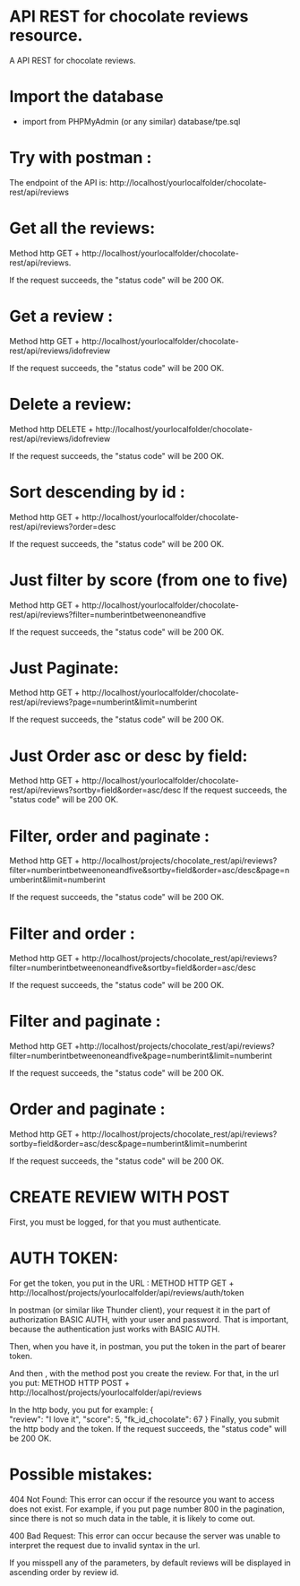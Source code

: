 # API REST for chocolate reviews resource.
A API REST for chocolate reviews.

# Import the database

- import from PHPMyAdmin (or any similar) database/tpe.sql

# Try with postman :

The endpoint of the API is: http://localhost/yourlocalfolder/chocolate-rest/api/reviews

# Get all the reviews: 
 Method http GET + http://localhost/yourlocalfolder/chocolate-rest/api/reviews.

 If the request succeeds, the "status code" will be 200 OK.

# Get a review :
  Method http GET + http://localhost/yourlocalfolder/chocolate-rest/api/reviews/idofreview

  If the request succeeds, the "status code" will be 200 OK.

# Delete a review: 

  Method http DELETE + http://localhost/yourlocalfolder/chocolate-rest/api/reviews/idofreview

  If the request succeeds, the "status code" will be 200 OK.

# Sort descending by id :

  Method http GET + http://localhost/yourlocalfolder/chocolate-rest/api/reviews?order=desc

  If the request succeeds, the "status code" will be 200 OK.

# Just filter by score (from one to five)
 Method http GET + http://localhost/yourlocalfolder/chocolate-rest/api/reviews?filter=numberintbetweenoneandfive

  If the request succeeds, the "status code" will be 200 OK.

# Just Paginate:
 Method http GET + http://localhost/yourlocalfolder/chocolate-rest/api/reviews?page=numberint&limit=numberint

  If the request succeeds, the "status code" will be 200 OK.
# Just Order asc or desc by field:
 Method http GET + http://localhost/yourlocalfolder/chocolate-rest/api/reviews?sortby=field&order=asc/desc
  If the request succeeds, the "status code" will be 200 OK.

# Filter, order and paginate :
  Method http GET + http://localhost/projects/chocolate_rest/api/reviews?filter=numberintbetweenoneandfive&sortby=field&order=asc/desc&page=numberint&limit=numberint

  If the request succeeds, the "status code" will be 200 OK.
  
# Filter and order :
  Method http GET + http://localhost/projects/chocolate_rest/api/reviews?filter=numberintbetweenoneandfive&sortby=field&order=asc/desc

  If the request succeeds, the "status code" will be 200 OK.
  
  
# Filter and paginate :
  Method http GET +http://localhost/projects/chocolate_rest/api/reviews?filter=numberintbetweenoneandfive&page=numberint&limit=numberint

 If the request succeeds, the "status code" will be 200 OK.
  
# Order and paginate : 
 Method http GET + http://localhost/projects/chocolate_rest/api/reviews?sortby=field&order=asc/desc&page=numberint&limit=numberint

If the request succeeds, the "status code" will be 200 OK.
  

# CREATE REVIEW WITH POST

First, you must be logged, for that you must authenticate.

# AUTH TOKEN:
 For get the token, you put in the URL :
 METHOD HTTP GET +  http://localhost/projects/yourlocalfolder/api/reviews/auth/token

 In postman (or similar like Thunder client), your request it in the part of authorization BASIC AUTH, with your user and password. That is important, because the authentication just  works with BASIC AUTH. 
 
 Then, when you have it, in postman, you put the token in the part of bearer token. 
 
 And then , with the method post you create the review. For that, in the url you put: 
 METHOD HTTP POST + http://localhost/projects/yourlocalfolder/api/reviews

In the http body, you put for example:
{   
    "review": "I love it",
    "score": 5,
    "fk_id_chocolate": 67
}
Finally, you submit the http body and the token.
If the request succeeds, the "status code" will be 200 OK.

 # Possible mistakes: 

 404 Not Found: This error can occur if the resource you want to access does not exist. For example, if you put page number 800 in the pagination, since there is not so much data in the table, it is likely to come out.
 
 400 Bad Request: This error can occur because the server was unable to interpret the request due to invalid syntax in the url.


If you misspell any of the parameters, by default reviews will be displayed in ascending order by review id.



